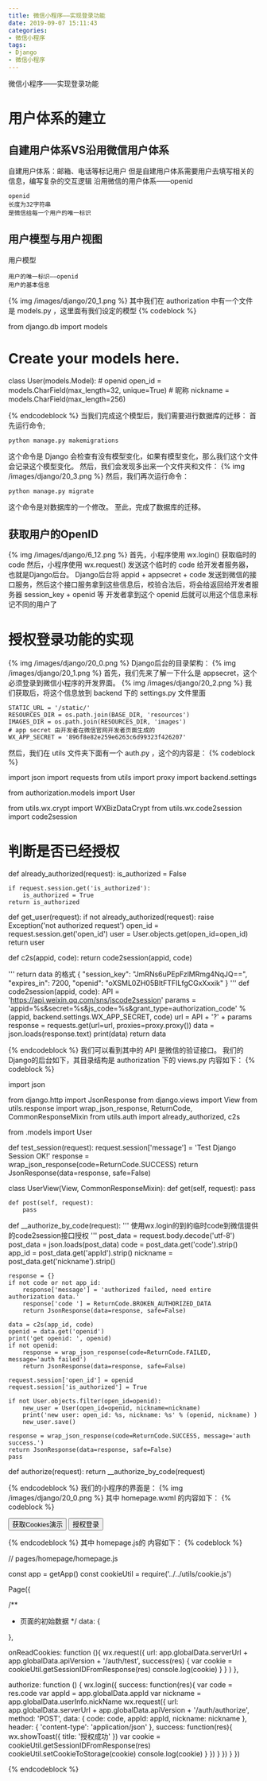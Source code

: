 ```yaml
---
title: 微信小程序——实现登录功能
date: 2019-09-07 15:11:43
categories:
- 微信小程序
tags:
- Django
- 微信小程序
---
```

微信小程序——实现登录功能
<!-- more -->
# 用户体系的建立
## 自建用户体系VS沿用微信用户体系
自建用户体系：邮箱、电话等标记用户
但是自建用户体系需要用户去填写相关的信息，编写复杂的交互逻辑
沿用微信的用户体系——openid

	openid
	长度为32字符串
	是微信给每一个用户的唯一标识
	
## 用户模型与用户视图
用户模型

	用户的唯一标识——openid
	用户的基本信息
	
{% img /images/django/20_1.png %}
其中我们在 authorization 中有一个文件是 models.py ，这里面有我们设定的模型
{% codeblock %}

from django.db import models

# Create your models here.

class User(models.Model):
    # openid
    open_id = models.CharField(max_length=32, unique=True)
    # 昵称
    nickname = models.CharField(max_length=256)
	
{% endcodeblock %}
当我们完成这个模型后，我们需要进行数据库的迁移：
首先运行命令;

	python manage.py makemigrations
	
这个命令是 Django 会检查有没有模型变化，如果有模型变化，那么我们这个文件会记录这个模型变化。
然后，我们会发现多出来一个文件夹和文件：
{% img /images/django/20_3.png %}
然后，我们再次运行命令：

	python manage.py migrate
	
这个命令是对数据库的一个修改。
至此，完成了数据库的迁移。
## 获取用户的OpenID
{% img /images/django/6_12.png %}
首先，小程序使用 wx.login() 获取临时的 code
然后，小程序使用 wx.request() 发送这个临时的 code 给开发者服务器，也就是Django后台。
Django后台将 appid + appsecret + code 发送到微信的接口服务，然后这个接口服务拿到这些信息后，校验合法后，将会给返回给开发者服务器 session_key + openid 等
开发者拿到这个 openid 后就可以用这个信息来标记不同的用户了 
# 授权登录功能的实现
{% img /images/django/20_0.png %}
Django后台的目录架构：
{% img /images/django/20_1.png %}
首先，我们先来了解一下什么是 appsecret，这个必须登录到微信小程序的开发界面。
{% img /images/django/20_2.png %}
我们获取后，将这个信息放到 backend 下的 settings.py 文件里面

	STATIC_URL = '/static/'
	RESOURCES_DIR = os.path.join(BASE_DIR, 'resources')
	IMAGES_DIR = os.path.join(RESOURCES_DIR, 'images')
	# app secret 由开发者在微信官网开发者页面生成的
	WX_APP_SECRET = '896f8e82e259e6263c6d99323f426207'
	
然后，我们在 utils 文件夹下面有一个 auth.py ，这个的内容是：
{% codeblock %}

import json
import requests
from utils import proxy
import backend.settings

from authorization.models import User

from utils.wx.crypt import WXBizDataCrypt
from utils.wx.code2session import code2session


# 判断是否已经授权
def already_authorized(request):
    is_authorized = False

    if request.session.get('is_authorized'):
        is_authorized = True
    return is_authorized


def get_user(request):
    if not already_authorized(request):
        raise Exception('not authorized request')
    open_id = request.session.get('open_id')
    user = User.objects.get(open_id=open_id)
    return user


def c2s(appid, code):
    return code2session(appid, code)

'''
return data 的格式
{
  "session_key": "JmRNs6uPEpFzlMRmg4NqJQ==",
  "expires_in": 7200,
  "openid": "oXSML0ZH05BItFTFILfgCGxXxxik"
}
'''
def code2session(appid, code):
    API = 'https://api.weixin.qq.com/sns/jscode2session'
    params = 'appid=%s&secret=%s&js_code=%s&grant_type=authorization_code' % \
             (appid, backend.settings.WX_APP_SECRET, code)
    url = API + '?' + params
    response = requests.get(url=url, proxies=proxy.proxy())
    data = json.loads(response.text)
    print(data)
    return data

{% endcodeblock %}
我们可以看到其中的 API 是微信的验证接口。
我们的Django的后台如下，其目录结构是 authorization 下的 views.py 内容如下：
{% codeblock %}

import json

from django.http import JsonResponse
from django.views import View
from utils.response import wrap_json_response, ReturnCode, CommonResponseMixin
from utils.auth import already_authorized, c2s

from .models import User

def test_session(request):
    request.session['message'] = 'Test Django Session OK!'
    response = wrap_json_response(code=ReturnCode.SUCCESS)
    return JsonResponse(data=response, safe=False)


class UserView(View, CommonResponseMixin):
    def get(self, request):
        pass

    def post(self, request):
        pass


def __authorize_by_code(request):
    '''
    使用wx.login的到的临时code到微信提供的code2session接口授权
    '''
    post_data = request.body.decode('utf-8')
    post_data = json.loads(post_data)
    code = post_data.get('code').strip()
    app_id = post_data.get('appId').strip()
    nickname = post_data.get('nickname').strip()

    response = {}
    if not code or not app_id:
        response['message'] = 'authorized failed, need entire authorization data.'
        response['code '] = ReturnCode.BROKEN_AUTHORIZED_DATA
        return JsonResponse(data=response, safe=False)

    data = c2s(app_id, code)
    openid = data.get('openid')
    print('get openid: ', openid)
    if not openid:
        response = wrap_json_response(code=ReturnCode.FAILED, message='auth failed')
        return JsonResponse(data=response, safe=False)

    request.session['open_id'] = openid
    request.session['is_authorized'] = True

    if not User.objects.filter(open_id=openid):
        new_user = User(open_id=openid, nickname=nickname)
        print('new user: open_id: %s, nickname: %s' % (openid, nickname) )
        new_user.save()

    response = wrap_json_response(code=ReturnCode.SUCCESS, message='auth success.')
    return JsonResponse(data=response, safe=False)
    pass


def authorize(request):
    return __authorize_by_code(request)

{% endcodeblock %}
我们的小程序的界面是：
{% img /images/django/20_0.png %}
其中 homepage.wxml 的内容如下：
{% codeblock %}

<!--pages/homepage/homepage.wxml-->
<view class="container">
  <view class="page__bd page__bd_spacing button-sp-area">
    <button class="weui-btn mini-btn" type="primary" bindtap='onReadCookies'>获取Cookies演示</button>
    <button class="weui-btn mini-btn" type="primary" bindtap='authorize'>授权登录</button>
  </view>
</view>

{% endcodeblock %}
其中 homepage.js的 内容如下：
{% codeblock %}

// pages/homepage/homepage.js

const app = getApp()
const cookieUtil = require('../../utils/cookie.js')

Page({

  /**
   * 页面的初始数据
   */
  data: {

  },

  onReadCookies: function (){
    wx.request({
      url: app.globalData.serverUrl + app.globalData.apiVersion + '/auth/test',
      success(res) {
        var cookie = cookieUtil.getSessionIDFromResponse(res)
        console.log(cookie)
      }
    }
    )
  },

  authorize: function () {
    wx.login({
      success: function(res){
        var code = res.code
        var appId = app.globalData.appId
        var nickname = app.globalData.userInfo.nickName
        wx.request({
          url: app.globalData.serverUrl + app.globalData.apiVersion + '/auth/authorize',
          method: 'POST',
          data: {
            code: code,
            appId: appId,
            nickname: nickname
          },
          header: {
            'content-type': 'application/json'
          },
          success: function(res){
            wx.showToast({
              title: '授权成功'
            })
            var cookie = cookieUtil.getSessionIDFromResponse(res)
            cookieUtil.setCookieToStorage(cookie)
            console.log(cookie)
          }
        })
      }
    })
  }
})

{% endcodeblock %}